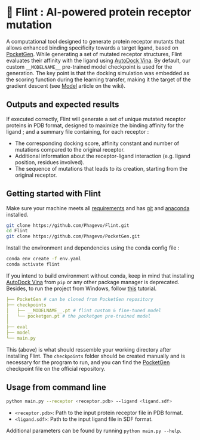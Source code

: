 # 🚀 Flint : AI-powered protein receptor mutation

A computational tool designed to generate protein receptor mutants that allows enhanced binding specificity towards a target ligand, based on [PocketGen]. While generating a set of mutated receptor structures, Flint evaluates their affinity with the ligand using [AutoDock Vina]. By default, our custom `__MODELNAME__` pre-trained model checkpoint is used for the generation. The key point is that the docking simulation was embedded as the scoring function during the learning transfer, making it the target of the gradient descent (see [Model](https://2024.igem.wiki/evry-paris-saclay/model) article on the wiki).

## Outputs and expected results

If executed correctly, Flint will generate a set of unique mutated receptor proteins in PDB format, designed to maximize the binding affinity for the ligand ; and a summary file containing, for each receptor :
   - The corresponding docking score, affinity constant and number of mutations compared to the original receptor.
   - Additional information about the receptor-ligand interaction (e.g. ligand position, residues involved).
   - The sequence of mutations that leads to its creation, starting from the original receptor.

## Getting started with Flint
Make sure your machine meets all [requirements](https://github.com/Phagevo/Flint/wiki/Requirements) and has [git](https://git-scm.com/) and [anaconda](https://www.anaconda.com/) installed.
```bash
git clone https://github.com/Phagevo/Flint.git
cd Flint
git clone https://github.com/Phagevo/PocketGen.git
```
Install the environment and dependencies using the conda config file :
```bash
conda env create -f env.yaml
conda activate flint
```
If you intend to build environment without conda, keep in mind that installing [AutoDock Vina] from `pip` or any other package manager is deprecated. Besides, to run the project from Windows, follow [this](https://github.com/Phagevo/Flint/wiki/Running-Flint-in-Windows) tutorial.
```yaml
├── PocketGen # can be cloned from PocketGen repository
├── checkpoints
│   ├── __MODELNAME__.pt # flint custom & fine-tuned model
│   └── pocketgen.pt # the pocketgen pre-trained model
│
├── eval
├── model
└── main.py
```
This (above) is what should ressemble your working directory after installing Flint. The `checkpoints` folder should be created manually and is necessary for the program to run, and you can find the [PocketGen] checkpoint file on the official repository.

## Usage from command line
```bash
python main.py --receptor <receptor.pdb> --ligand <ligand.sdf>
```
- `<receptor.pdb>`: Path to the input protein receptor file in PDB format.
- `<ligand.sdf>`: Path to the input ligand file in SDF format.

Additional parameters can be found by running `python main.py --help`.

[AutoDock Vina]: https://github.com/ccsb-scripps/AutoDock-Vina
[PocketGen]: https://github.com/zaixizhang/PocketGen
